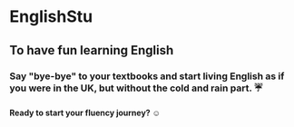 # EnglishStu 
## To have fun learning English
### Say "bye-bye" to your textbooks and start living English as if you were in the UK, but without the cold and rain part. ☔️

#### Ready to start your fluency journey? ☺

